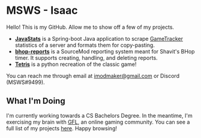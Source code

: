 # MSWS - Isaac
Hello! This is my GitHub. Allow me to show off a few of my projects.

- **[JavaStats]([url](https://github.com/MSWS/JavaStats))** is a Spring-boot Java application to scrape [GameTracker]([url](https://www.gametracker.com/server_info/jb.csgo.edgegamers.cc:27015/)) statistics of a server and formats them for copy-pasting.
- **[bhop-reports]([url](https://github.com/MSWS/bhop-reports))** is a SourceMod reporting system meant for Shavit's BHop timer. It supports creating, handling, and deleting reports.
- **[Tetris]([url](https://github.com/MSWS/Tetris))** is a python recreation of the classic game!

You can reach me through email at [imodmaker@gmail.com](mailto:imodmaker@gmail.com) or Discord (MSWS#9499).

## What I'm Doing
I'm currently working towards a CS Bachelors Degree. In the meantime, I'm exercising my brain with [GFL](https://gflclan.com/), an online gaming community. You can see a full list of my projects [here]([url](https://github.com/MSWS?tab=repositories)). Happy browsing!
